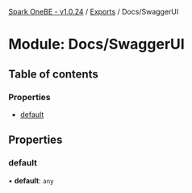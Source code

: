 [Spark OneBE - v1.0.24](../README.md) / [Exports](../modules.md) / Docs/SwaggerUI

# Module: Docs/SwaggerUI

## Table of contents

### Properties

- [default](Docs_SwaggerUI.md#default)

## Properties

### default

• **default**: `any`
